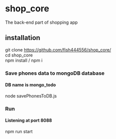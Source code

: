 # shop_core
The back-end part of shopping app

## installation
git clone https://github.com/fish444556/shop_core/ <br/>
cd shop_core <br/>
npm install / npm i

### Save phones data to mongoDB database
#### DB name is mongo_todo
node savePhonesToDB.js

### Run 
#### Listening at port 8088 
npm run start


